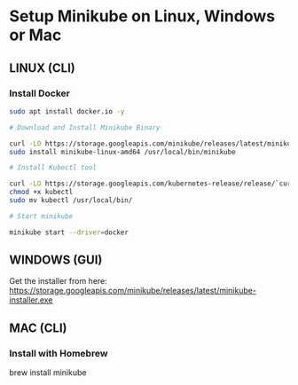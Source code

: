 # Setup Minikube on Linux, Windows or Mac

## LINUX (CLI)

### Install Docker

```bash
sudo apt install docker.io -y

# Download and Install Minikube Binary

curl -LO https://storage.googleapis.com/minikube/releases/latest/minikube-linux-amd64
sudo install minikube-linux-amd64 /usr/local/bin/minikube

# Install Kubectl tool

curl -LO https://storage.googleapis.com/kubernetes-release/release/`curl -s https://storage.googleapis.com/kubernetes-release/release/stable.txt`/bin/linux/amd64/kubectl
chmod +x kubectl
sudo mv kubectl /usr/local/bin/

# Start minikube

minikube start --driver=docker
```

## WINDOWS (GUI)

 Get the installer from here: https://storage.googleapis.com/minikube/releases/latest/minikube-installer.exe

## MAC (CLI)

### Install with Homebrew

brew install minikube
